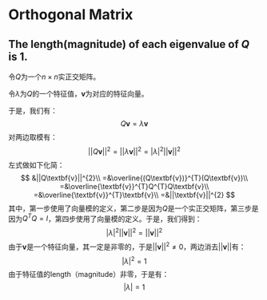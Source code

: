 # Orthogonal Matrix

## The length(magnitude) of each eigenvalue of $Q$ is 1.

令$Q$为一个$n{\times}n$实正交矩阵。

令$\lambda$为$Q$的一个特征值，$\textbf{v}$为对应的特征向量。

于是，我们有：
$$
Q\textbf{v}={\lambda}\textbf{v}
$$
对两边取模有：
$$
||Q\textbf{v}||^{2}=||{\lambda}\textbf{v}||^{2}=|\lambda|^{2}||\textbf{v}||^{2}
$$
左式做如下化简：
$$
&||Q\textbf{v}||^{2}\\
=&\overline{(Q\textbf{v})}^{T}(Q\textbf{v})\\
=&\overline{\textbf{v}}^{T}Q^{T}Q\textbf{v}\\
=&\overline{\textbf{v}}^{T}\textbf{v}\\
=&||\textbf{v}||^{2}
$$
其中，第一步使用了向量模的定义，第二步是因为$Q$是一个实正交矩阵，第三步是因为$Q^{T}Q=I$，第四步使用了向量模的定义。于是，我们得到：
$$
|\lambda|^{2}||\textbf{v}||^{2}=||\textbf{v}||^{2}
$$
由于$\textbf{v}$是一个特征向量，其一定是非零的，于是$||\textbf{v}||^{2}{\neq}0$，两边消去$||\textbf{v}||$有：
$$
|\lambda|^{2}=1
$$
由于特征值的length（magnitude）非零，于是有：
$$
|\lambda|=1
$$
